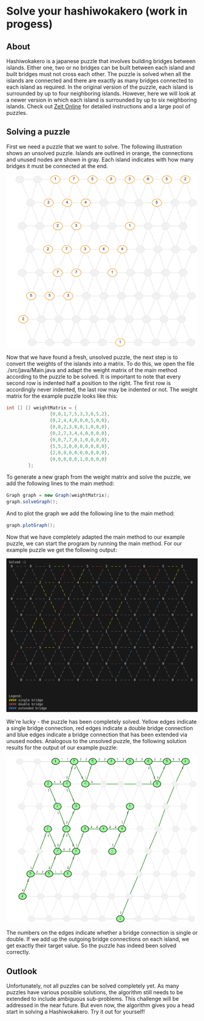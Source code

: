 # Solve your hashiwokakero (work in progess)

## About
Hashiwokakero is a japanese puzzle that involves building bridges between islands. Either one, two or no bridges can be built between each island and built bridges must not cross each other. The puzzle is solved when all the islands are connected and there are exactly as many bridges connected to each island as required. In the original version of the puzzle, each island is surrounded by up to four neighboring islands. However, here we will look at a newer version in which each island is surrounded by up to six neighboring islands.
Check out [Zeit Online](https://spiele.zeit.de/hashiwokakero/) for detailed instructions and a large pool of puzzles.

## Solving a puzzle

First we need a puzzle that we want to solve. The following illustration shows an unsolved puzzle. Islands are outlined in orange, the connections and unused nodes are shown in gray. Each island indicates with how many bridges it must be connected at the end.


<p align="center">
    <img width="700" src="./doc/img/example_puzzle.png">
</p>

Now that we have found a fresh, unsolved puzzle, the next step is to convert the weights of the islands into a matrix. To do this, we open the file ./src/java/Main.java and adapt the weight matrix of the main method according to the puzzle to be solved. It is important to note that every second row is indented half a position to the right. The first row is accordingly never indented, the last row may be indented or not. 
The weight matrix for the example puzzle looks like this:

```java
int [] [] weightMatrix = {
                {0,0,1,7,5,3,3,6,5,2},
                {0,2,4,4,0,0,0,5,0,0},
                {0,0,2,3,0,0,1,0,0,0},
                {0,2,7,3,4,4,0,0,0,0},
                {0,0,7,7,0,1,0,0,0,0},
                {5,5,3,0,0,0,0,0,0,0},
                {2,0,0,0,0,0,0,0,0,0},
                {0,0,0,0,0,1,0,0,0,0}
        };
```

To generate a new graph from the weight matrix and solve the puzzle, we add the following lines to the main method:

```java               
Graph graph = new Graph(weightMatrix);
graph.solveGraph();
```
And to plot the graph we add the following line to the main method:

```java
graph.plotGraph();
```

Now that we have completely adapted the main method to our example puzzle, we can start the program by running the main method. For our example puzzle we get the following output:

<p align="center">
        <img width="700" src="./doc/img/example_puzzle_console_output.png">
</p>

We're lucky - the puzzle has been completely solved. Yellow edges indicate a single bridge connection, red edges indicate a double bridge connection and blue edges indicate a bridge connection that has been extended via unused nodes. 
Analogous to the unsolved puzzle, the following solution results for the output of our example puzzle:


<p align="center">
  <img width="700" src="./doc/img/example_puzzle_solved.png">
</p>

The numbers on the edges indicate whether a bridge connection is single or double. If we add up the outgoing bridge connections on each island, we get exactly their target value. So the puzzle has indeed been solved correctly.

## Outlook
Unfortunately, not all puzzles can be solved completely yet. As many puzzles have various possible solutions, the algorithm still needs to be extended to include ambiguous sub-problems. This challenge will be addressed in the near future.
But even now, the algorithm gives you a head start in solving a Hashiwokakero. Try it out for yourself!